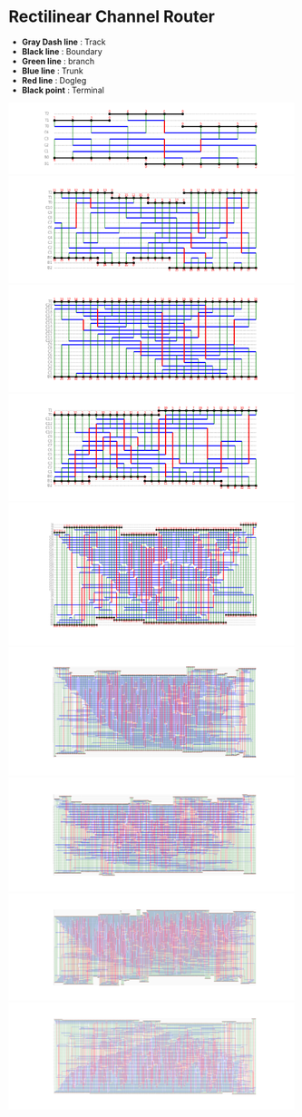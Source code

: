 # Rectilinear Channel Router

* **Gray Dash line** : Track
* **Black line** : Boundary
* **Green line** : branch
* **Blue line** : Trunk
* **Red line** : Dogleg
* **Black point** : Terminal

![Result](./figures/plot0.png)
![Result](./figures/plot1.png)
![Result](./figures/plot2.png)
![Result](./figures/plot3.png)
![Result](./figures/plot4.png)
![Result](./figures/plot5.png)
![Result](./figures/plot6.png)
![Result](./figures/plot7.png)
![Result](./figures/plot8.png)
